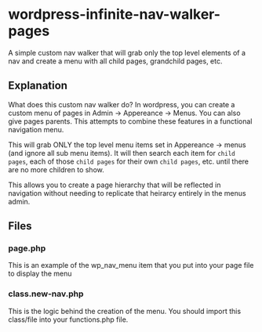 # wordpress-infinite-nav-walker-pages
A simple custom nav walker that will grab only the top level elements of a nav and create a menu with all child pages, grandchild pages, etc.

## Explanation

What does this custom nav walker do? In wordpress, you can create a custom menu of pages in Admin -> Appereance -> Menus. You can also give pages parents. This attempts to combine these features in a functional navigation menu.

This will grab ONLY the top level menu items set in Appereance -> menus (and ignore all sub menu items). It will then search each item for `child pages`, each of those `child pages` for their own `child pages`, etc. until there are no more children to show. 

This allows you to create a page hierarchy that will be reflected in navigation without needing to replicate that heirarcy entirely in the menus admin.

## Files

### page.php
This is an example of the wp_nav_menu item that you put into your page file to display the menu

### class.new-nav.php
This is the logic behind the creation of the menu. You should import this class/file into your functions.php file.

